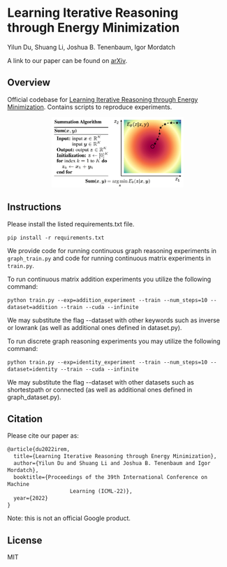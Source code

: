 # Learning Iterative Reasoning through Energy Minimization

Yilun Du, Shuang Li, Joshua B. Tenenbaum, Igor Mordatch

A link to our paper can be found on [arXiv]().

## Overview

Official codebase for [Learning Iterative Reasoning through Energy Minimization]().
Contains scripts to reproduce experiments.

<p align="center">
  <img src="architecture.png" width="60%"/>
</p>

## Instructions

Please install the listed requirements.txt file.

```
pip install -r requirements.txt
```

We provide code for running continuous graph reasoning experiments in `graph_train.py` and code for running continuous matrix experiments in `train.py`.


To run continuous matrix addition experiments you utilize the following command:

```
python train.py --exp=addition_experiment --train --num_steps=10 --dataset=addition --train --cuda --infinite
```

We may substitute the flag --dataset with other keywords such as inverse or lowrank (as well as additional ones defined in dataset.py).

To run discrete graph reasoning experiments you may utilize the following command:

```
python train.py --exp=identity_experiment --train --num_steps=10 --dataset=identity --train --cuda --infinite
```

We may substitute the flag --dataset with other datasets such as shortestpath or connected (as well as additional ones defined in graph\_dataset.py).



## Citation

Please cite our paper as:

```
@article{du2022irem,
  title={Learning Iterative Reasoning through Energy Minimization},
  author={Yilun Du and Shuang Li and Joshua B. Tenenbaum and Igor Mordatch},
  booktitle={Proceedings of the 39th International Conference on Machine 
                    Learning (ICML-22)},
  year={2022}
}
```

Note: this is not an official Google product.

## License

MIT
